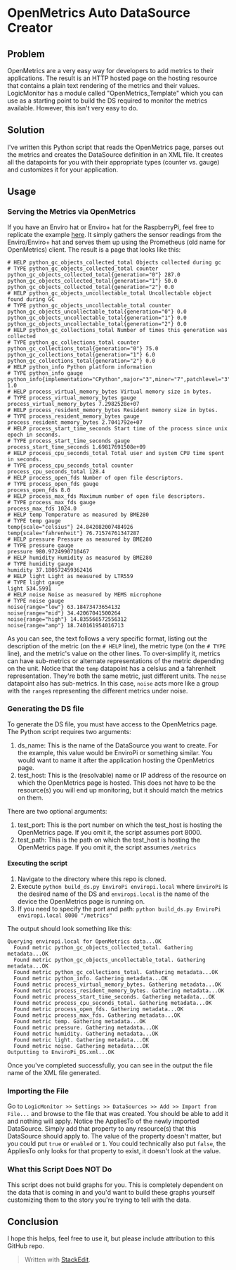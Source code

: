 # OpenMetrics Auto DataSource Creator
## Problem
OpenMetrics are a very easy way for developers to add metrics to their applications. The result is an HTTP hosted page on the hosting resource that contains a plain text rendering of the metrics and their values. LogicMonitor has a module called "OpenMetrics_Template" which you can use as a starting point to build the DS required to monitor the metrics available. However, this isn't very easy to do.
## Solution
I've written this Python script that reads the OpenMetrics page, parses out the metrics and creates the DataSource definition in an XML file. It creates all the datapoints for you with their appropriate types (counter vs. gauge) and customizes it for your application.
## Usage
### Serving the Metrics via OpenMetrics
If you have an Enviro hat or Enviro+ hat for the RaspberryPi, feel free to replicate the example [here](example/serve_metrics.py). It simply gathers the sensor readings from the Enviro/Enviro+ hat and serves them up using the Prometheus (old name for OpenMetrics) client.
The result is a page that looks like this:
```
# HELP python_gc_objects_collected_total Objects collected during gc
# TYPE python_gc_objects_collected_total counter
python_gc_objects_collected_total{generation="0"} 287.0
python_gc_objects_collected_total{generation="1"} 50.0
python_gc_objects_collected_total{generation="2"} 0.0
# HELP python_gc_objects_uncollectable_total Uncollectable object found during GC
# TYPE python_gc_objects_uncollectable_total counter
python_gc_objects_uncollectable_total{generation="0"} 0.0
python_gc_objects_uncollectable_total{generation="1"} 0.0
python_gc_objects_uncollectable_total{generation="2"} 0.0
# HELP python_gc_collections_total Number of times this generation was collected
# TYPE python_gc_collections_total counter
python_gc_collections_total{generation="0"} 75.0
python_gc_collections_total{generation="1"} 6.0
python_gc_collections_total{generation="2"} 0.0
# HELP python_info Python platform information
# TYPE python_info gauge
python_info{implementation="CPython",major="3",minor="7",patchlevel="3",version="3.7.3"} 1.0
# HELP process_virtual_memory_bytes Virtual memory size in bytes.
# TYPE process_virtual_memory_bytes gauge
process_virtual_memory_bytes 7.2982528e+07
# HELP process_resident_memory_bytes Resident memory size in bytes.
# TYPE process_resident_memory_bytes gauge
process_resident_memory_bytes 2.7041792e+07
# HELP process_start_time_seconds Start time of the process since unix epoch in seconds.
# TYPE process_start_time_seconds gauge
process_start_time_seconds 1.69817691508e+09
# HELP process_cpu_seconds_total Total user and system CPU time spent in seconds.
# TYPE process_cpu_seconds_total counter
process_cpu_seconds_total 128.4
# HELP process_open_fds Number of open file descriptors.
# TYPE process_open_fds gauge
process_open_fds 8.0
# HELP process_max_fds Maximum number of open file descriptors.
# TYPE process_max_fds gauge
process_max_fds 1024.0
# HELP temp Temperature as measured by BME280
# TYPE temp gauge
temp{scale="celsius"} 24.842082007484926
temp{scale="fahrenheit"} 76.71574761347287
# HELP pressure Pressure as measured by BME280
# TYPE pressure gauge
pressure 980.9724990710467
# HELP humidity Humidity as measured by BME280
# TYPE humidity gauge
humidity 37.180572459362416
# HELP light Light as measured by LTR559
# TYPE light gauge
light 534.5991
# HELP noise Noise as measured by MEMS microphone
# TYPE noise gauge
noise{range="low"} 63.18473473654132
noise{range="mid"} 34.42067041500264
noise{range="high"} 14.835566572556312
noise{range="amp"} 18.740161954016713
```
As you can see, the text follows a very specific format, listing out the description of the metric (on the `# HELP` line), the metric type (on the `# TYPE` line), and the metric's value on the other lines. To over-simplify it, metrics can have sub-metrics or alternate representations of the metric depending on the unit. Notice that the `temp` datapoint has a celsius and a fahrenheit representation. They're both the same metric, just different units. The `noise` datapoint also has sub-metrics. In this case, `noise` acts more like a group with the `range`s representing the different metrics under noise. 
### Generating the DS file
To generate the DS file, you must have access to the OpenMetrics page. The Python script requires two arguments:
1. ds_name: This is the name of the DataSource you want to create. For the example, this value would be EnviroPi or something similar. You would want to name it after the application hosting the OpenMetrics page.
2. test_host: This is the (resolvable) name or IP address of the resource on which the OpenMetrics page is hosted. This does not have to be the resource(s) you will end up monitoring, but it should match the metrics on them. 

There are two optional arguments:
1. test_port: This is the port number on which the test_host is hosting the OpenMetrics page. If you omit it, the script assumes port 8000.
2. test_path: This is the path on which the test_host is hosting the OpenMetrics page. If you omit it, the script assumes `/metrics`

#### Executing the script
1. Navigate to the directory where this repo is cloned.
2. Execute `python build_ds.py EnviroPi enviropi.local` where `EnviroPi` is the desired name of the DS and `enviropi.local` is the name of the device the OpenMetrics page is running on.
3. If you need to specify the port and path: `python build_ds.py EnviroPi enviropi.local 8000 "/metrics"`

The output should look something like this:
```
Querying enviropi.local for OpenMetrics data...OK
  Found metric python_gc_objects_collected_total. Gathering metadata...OK
  Found metric python_gc_objects_uncollectable_total. Gathering metadata...OK
  Found metric python_gc_collections_total. Gathering metadata...OK
  Found metric python_info. Gathering metadata...OK
  Found metric process_virtual_memory_bytes. Gathering metadata...OK
  Found metric process_resident_memory_bytes. Gathering metadata...OK
  Found metric process_start_time_seconds. Gathering metadata...OK
  Found metric process_cpu_seconds_total. Gathering metadata...OK
  Found metric process_open_fds. Gathering metadata...OK
  Found metric process_max_fds. Gathering metadata...OK
  Found metric temp. Gathering metadata...OK
  Found metric pressure. Gathering metadata...OK
  Found metric humidity. Gathering metadata...OK
  Found metric light. Gathering metadata...OK
  Found metric noise. Gathering metadata...OK
Outputting to EnviroPi_DS.xml...OK
```
Once you've completed successfully, you can see in the output the file name of the XML file generated.
### Importing the File
Go to `LogicMonitor >> Settings >> DataSources >> Add >> Import from File...` and browse to the file that was created. You should be able to add it and nothing will apply.
Notice the AppliesTo of the newly imported DataSource. Simply add that property to any resource(s) that this DataSource should apply to. The value of the property doesn't matter, but you could put `true` or `enabled` or `1`. You could technically also put `false`, the AppliesTo only looks for that property to exist, it doesn't look at the value.
### What this Script Does NOT Do
This script does not build graphs for you. This is completely dependent on the data that is coming in and you'd want to build these graphs yourself customizing them to the story you're trying to tell with the data.
## Conclusion
I hope this helps, feel free to use it, but please include attribution to this GitHub repo.
> Written with [StackEdit](https://stackedit.io/).